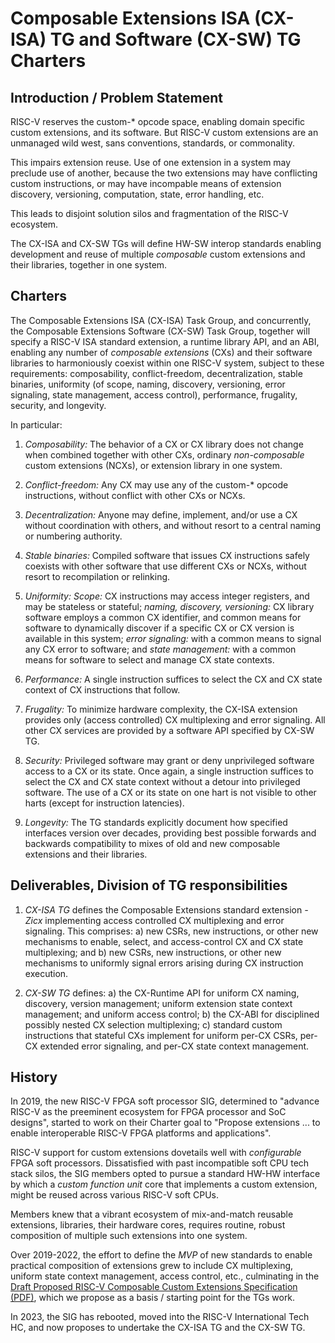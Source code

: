 # Composable Extensions ISA (CX-ISA) TG and Software (CX-SW) TG Charters

## Introduction / Problem Statement

RISC-V reserves the custom-\* opcode space, enabling domain specific
custom extensions, and its software. But RISC-V custom extensions are
an unmanaged wild west, sans conventions, standards, or commonality.

This impairs extension reuse. Use of one extension in a system may
preclude use of another, because the two extensions may have conflicting
custom instructions, or may have incompable means of extension discovery,
versioning, computation, state, error handling, etc.

This leads to disjoint solution silos and fragmentation of the RISC-V
ecosystem.

The CX-ISA and CX-SW TGs will define HW-SW interop standards enabling
development and reuse of multiple *composable* custom extensions and
their libraries, together in one system.

## Charters

The Composable Extensions ISA (CX-ISA) Task Group, and concurrently,
the Composable Extensions Software (CX-SW) Task Group, together will
specify a RISC-V ISA standard extension, a runtime library API, and an
ABI, enabling any number of *composable extensions* (CXs) and their
software libraries to harmoniously coexist within one RISC-V system,
subject to these requirements:
composability,
conflict-freedom,
decentralization,
stable binaries,
uniformity (of scope, naming, discovery, versioning, error signaling, state management, access control),
performance,
frugality,
security, and
longevity.

In particular:

1. *Composability:* The behavior of a CX or CX library does not change
when combined together with other CXs, ordinary *non-composable* custom
extensions (NCXs), or extension library in one system.

2. *Conflict-freedom:* Any CX may use any of the custom-\* opcode
instructions, without conflict with other CXs or NCXs.

3. *Decentralization:* Anyone may define, implement, and/or use a CX
without coordination with others, and without resort to a central naming
or numbering authority.

4. *Stable binaries:* Compiled software that issues CX instructions
safely coexists with other software that use different CXs or NCXs,
without resort to recompilation or relinking.

5. *Uniformity:*
*Scope:* CX instructions may access integer registers, and may be stateless or stateful;
*naming, discovery, versioning:* CX library software employs a common CX identifier,
and common means for software to dynamically discover if a specific CX or
CX version is available in this system;
*error signaling:* with a common means to signal any CX error to software; and
*state management:* with a common means for software to select and manage CX state contexts.

6. *Performance:* A single instruction suffices to select the CX and
CX state context of CX instructions that follow.

7. *Frugality:* To minimize hardware complexity, 
the CX-ISA extension provides only (access controlled) CX multiplexing and error signaling.
All other CX services are provided by a software API specified by CX-SW TG.

8. *Security:* Privileged software may grant or deny unprivileged
software access to a CX or its state. Once again, a single instruction
suffices to select the CX and CX state context without a detour
into privileged software. The use of a CX or its state on one
hart is not visible to other harts (except for instruction latencies).

9. *Longevity:* The TG standards explicitly document how specified
interfaces version over decades, providing best possible forwards and
backwards compatibility to mixes of old and new composable extensions
and their libraries.

## Deliverables, Division of TG responsibilities

1. *CX-ISA TG* defines the Composable Extensions standard extension *-Zicx* implementing access controlled CX multiplexing and error signaling. This comprises:
	a) new CSRs, new instructions, or other new mechanisms to enable, select, and access-control CX and CX state multiplexing; and
	b) new CSRs, new instructions, or other new mechanisms to uniformly signal errors arising during CX instruction execution.

2. *CX-SW TG* defines:
	a) the CX-Runtime API for uniform CX naming, discovery, version management; uniform extension state context management; and uniform access control;
	b) the CX-ABI for disciplined possibly nested CX selection multiplexing;
	c) standard custom instructions that stateful CXs implement for uniform per-CX CSRs, per-CX extended error signaling, and per-CX state context management.

## History

In 2019, the new RISC-V FPGA soft processor SIG, determined to "advance
RISC-V as the preeminent ecosystem for FPGA processor and SoC designs",
started to work on their Charter goal to "Propose extensions ... to
enable interoperable RISC-V FPGA platforms and applications".

RISC-V support for custom extensions dovetails well with *configurable*
FPGA soft processors. Dissatisfied with past incompatible soft CPU tech
stack silos, the SIG members opted to pursue a standard HW-HW interface
by which a *custom function unit* core that implements a custom extension,
might be reused across various RISC-V soft CPUs.

Members knew that a vibrant ecosystem of mix-and-match reusable
extensions, libraries, their hardware cores, requires routine,
robust composition of multiple such extensions into one system.

Over 2019-2022, the effort to define the *MVP* of new standards to enable
practical composition of extensions grew to include CX multiplexing,
uniform state context management, access control, etc., culminating in the
[Draft Proposed RISC-V Composable Custom Extensions Specification](spec/spec.pdf)
[(PDF)](https://raw.githubusercontent.com/grayresearch/CX/main/spec/spec.pdf),
which we propose as a basis / starting point for the TGs work.

In 2023, the SIG has rebooted, moved into the RISC-V International Tech HC,
and now proposes to undertake the CX-ISA TG and the CX-SW TG.
